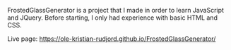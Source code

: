 FrostedGlassGenerator is a project that I made in order to learn JavaScript and JQuery.
Before starting, I only had experience with basic HTML and CSS.

Live page: https://ole-kristian-rudjord.github.io/FrostedGlassGenerator/
